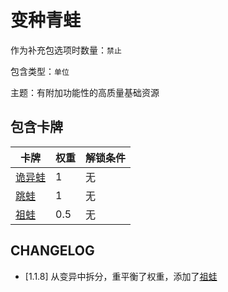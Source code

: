 # 变种青蛙

作为补充包选项时数量：`禁止`

包含类型：`单位`

主题：有附加功能性的高质量基础资源

## 包含卡牌

卡牌 | 权重 | 解锁条件
--- | --- | ---
[诡异蛙](../卡牌/诡异蛙.md) | 1 | 无
[跳蛙](../卡牌/跳蛙.md) | 1 | 无
[祖蛙](../卡牌/祖蛙.md) | 0.5 | 无

## CHANGELOG

- [1.1.8] 从变异中拆分，重平衡了权重，添加了[祖蛙](../卡牌/祖蛙.md)
